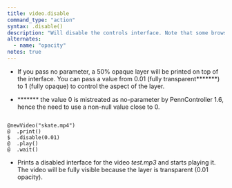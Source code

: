 ```yaml
---
title: video.disable
command_type: "action"
syntax: .disable()
description: "Will disable the controls interface. Note that some browsers might make the controls disappear altogether."
alternates:
  - name: "opacity"
notes: true
---
```


+ If you pass no parameter, a 50% opaque layer will be printed on top of the interface. You can pass a value from 0.01 (fully transparent*******) to 1 (fully opaque) to control the aspect of the layer.

+ ******* the value 0 is mistreated as no-parameter by PennController 1.6, hence the need to use a non-null value close to 0.

<!--more-->

<pre><code class="language-diff-javascript diff-highlight try-true">
@newVideo("skate.mp4")
@  .print()
$  .disable(0.01)
@  .play()
@  .wait()
</code></pre>

+ Prints a disabled interface for the video *test.mp3* and starts playing it. The video will be fully visible because the layer is transparent (0.01 opacity).		
